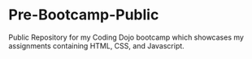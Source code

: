 # Pre-Bootcamp-Public
Public Repository for my Coding Dojo bootcamp which showcases my assignments containing HTML, CSS, and Javascript.
